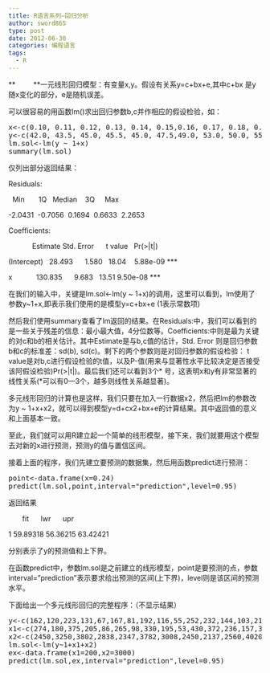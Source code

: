 ```yaml
---
title: R语言系列—回归分析
author: sword865
type: post
date: 2012-06-30
categories: 编程语言
tags:
  - R
---
```

**         **一元线形回归模型：有变量x,y。假设有关系y=c+bx+e,其中c+bx 是y随x变化的部分，e是随机误差。

可以很容易的用函数lm()求出回归参数b,c并作相应的假设检验，如：

<pre class="lang:r decode:true ">x&lt;-c(0.10, 0.11, 0.12, 0.13, 0.14, 0.15,0.16, 0.17, 0.18, 0.20, 0.21, 0.23)
y&lt;-c(42.0, 43.5, 45.0, 45.5, 45.0, 47.5,49.0, 53.0, 50.0, 55.0, 55.0, 60.0)
lm.sol&lt;-lm(y ~ 1+x)
summary(lm.sol)
</pre>

仅列出部分返回结果：

<p align="left">
  Residuals:
</p>

<p align="left">
    Min       1Q   Median    3Q     Max
</p>

<p align="left">
  -2.0431  -0.7056  0.1694  0.6633  2.2653
</p>

<p align="left">
  Coefficients:
</p>

<p align="left">
              Estimate Std. Error      t value   Pr(>|t|)
</p>

<p align="left">
  (Intercept)   28.493      1.580   18.04    5.88e-09 ***
</p>

<p align="left">
  x            130.835      9.683   13.51 9.50e-08 ***
</p>

<p align="left">
  在我们的输入中，关键是lm.sol<-lm(y ~ 1+x)的调用，这里可以看到，lm使用了参数y~1+x,即表示我们使用的是模型y=c+bx+e (1表示常数项)
</p>

<p align="left">
  然后我们使用summary查看了lm返回的结果。在Residuals:中，我们可以看到的是一些关于残差的信息：最小最大值，4分位数等。Coefficients:中则是最为关键的对c和b的相关估计。其中Estimate是与b,c值的估计，Std. Error 则是回归参数b和c的标准差：sd(b), sd(c)。剩下的两个参数则是对回归参数的假设检验： t value是对b,c进行假设检验的t值，以及P-值(用来与显著性水平比较决定是否接受该阿假设检验)Pr(>|t|)。最后我们还可以看到3个* 号，这表明x和y有非常显著的线性关系(*可以有0—3个，越多则线性关系越显著)。
</p>

<p align="left">
  多元线形回归的计算也是这样，我们只要在加入一行数据x2，然后把lm的参数改为y ~ 1+x+x2，就可以得到模型y=d+cx2+bx+e的计算结果。其中返回值的意义和上面基本一致。
</p>

<p align="left">
  至此，我们就可以用R建立起一个简单的线形模型，接下来，我们就要用这个模型去对新的x进行预测，预测y的值与置信区间。
</p>

<p align="left">
  接着上面的程序，我们先建立要预测的数据集，然后用函数predict进行预测：
</p>

<pre class="lang:r decode:true">point&lt;-data.frame(x=0.24)
predict(lm.sol,point,interval="prediction",level=0.95)</pre>

<p align="left">
  返回结果
</p>

<p align="left">
         fit      lwr      upr
</p>

<p align="left">
  1 59.89318 56.36215 63.42421
</p>

<p align="left">
  分别表示了y的预测值和上下界。
</p>

<p align="left">
  在函数predict中，参数lm.sol是之前建立的线形模型，point是要预测的点，参数interval=&#8221;prediction&#8221;表示要求给出预测的区间(上下界)，level则是该区间的预测水平。
</p>

<p align="left">
  下面给出一个多元线形回归的完整程序：（不显示结果）
</p>

<pre class="lang:r decode:true ">y&lt;-c(162,120,223,131,67,167,81,192,116,55,252,232,144,103,212)
x1&lt;-c(274,180,375,205,86,265,98,330,195,53,430,372,236,157,370)
x2&lt;-c(2450,3250,3802,2838,2347,3782,3008,2450,2137,2560,4020,4427,2660,2088,2605)
lm.sol&lt;-lm(y~1+x1+x2)
ex&lt;-data.frame(x1=200,x2=3000)
predict(lm.sol,ex,interval="prediction",level=0.95)</pre>

&nbsp;


